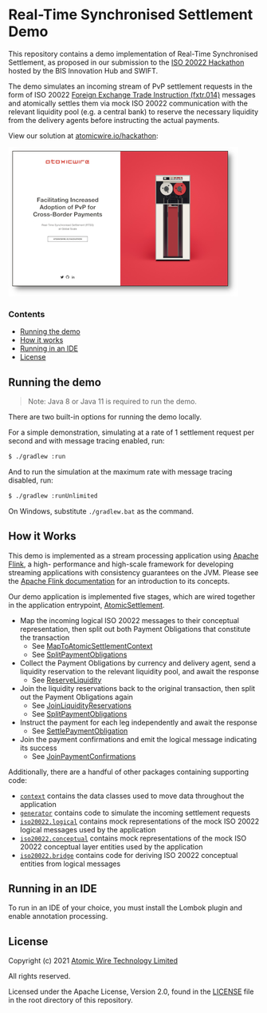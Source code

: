 Real-Time Synchronised Settlement Demo
======================================

This repository contains a demo implementation of Real-Time Synchronised Settlement, as proposed in our submission to
the [ISO 20022 Hackathon](https://iso20022hackathon.hackerearth.com/) hosted by the BIS Innovation Hub and SWIFT.

The demo simulates an incoming stream of PvP settlement requests in the form of ISO 20022 [Foreign Exchange Trade
Instruction (fxtr.014)](https://www.iso20022.org/iso-20022-message-definitions?search=fxtr.014) messages and atomically
settles them via mock ISO 20022 communication with the relevant liquidity pool (e.g. a central bank) to reserve the
necessary liquidity from the delivery agents before instructing the actual payments.

View our solution at [atomicwire.io/hackathon](https://www.atomicwire.io/hackathon):

[![Facilitating Increased Adoption of PvP for Cross-Border Payments](doc/solution-thumbnail.png)](
https://www.atomicwire.io/hackathon)


### Contents

* [Running the demo](#running-the-demo)
* [How it works](#how-it-works)
* [Running in an IDE](#running-in-an-ide)
* [License](#license)


Running the demo
----------------

> Note: Java 8 or Java 11 is required to run the demo.

There are two built-in options for running the demo locally.

For a simple demonstration, simulating at a rate of 1 settlement request per second and with message tracing enabled,
run:

```bash
$ ./gradlew :run
```

And to run the simulation at the maximum rate with message tracing disabled, run:

```bash
$ ./gradlew :runUnlimited
```

On Windows, substitute `./gradlew.bat` as the command.


How it Works
------------

This demo is implemented as a stream processing application using [Apache Flink](https://flink.apache.org/), a high-
performance and high-scale framework for developing streaming applications with consistency guarantees on the JVM.
Please see the [Apache Flink documentation](https://flink.apache.org/flink-architecture.html) for an introduction to
its concepts.

Our demo application is implemented five stages, which are wired together in the application entrypoint,
[AtomicSettlement](src/main/java/io/atomicwire/iso20022hackathon/AtomicSettlement.java).

* Map the incoming logical ISO 20022 messages to their conceptual representation, then split out both Payment
  Obligations that constitute the transaction
  * See [MapToAtomicSettlementContext](src/main/java/io/atomicwire/iso20022hackathon/MapToAtomicSettlementContext.java)
  * See [SplitPaymentObligations](src/main/java/io/atomicwire/iso20022hackathon/SplitPaymentObligations.java)
* Collect the Payment Obligations by currency and delivery agent, send a liquidity reservation to the relevant liquidity pool, and await the response
  * See [ReserveLiquidity](src/main/java/io/atomicwire/iso20022hackathon/ReserveLiquidity.java)
* Join the liquidity reservations back to the original transaction, then split out the Payment Obligations again
  * See [JoinLiquidityReservations](src/main/java/io/atomicwire/iso20022hackathon/JoinLiquidityReservations.java)
  * See [SplitPaymentObligations](src/main/java/io/atomicwire/iso20022hackathon/SplitPaymentObligations.java)
* Instruct the payment for each leg independently and await the response
  * See [SettlePaymentObligation](src/main/java/io/atomicwire/iso20022hackathon/SettlePaymentObligation.java)
* Join the payment confirmations and emit the logical message indicating its success
  * See [JoinPaymentConfirmations](src/main/java/io/atomicwire/iso20022hackathon/JoinPaymentConfirmations.java)

Additionally, there are a handful of other packages containing supporting code:

* [`context`](src/main/java/io/atomicwire/iso20022hackathon/context) contains the data classes used to move data
  throughout the application
* [`generator`](src/main/java/io/atomicwire/iso20022hackathon/generator) contains code to simulate the incoming
  settlement requests
* [`iso20022.logical`](src/main/java/io/atomicwire/iso20022hackathon/iso20022/logical) contains mock representations of
  the mock ISO 20022 logical messages used by the application
* [`iso20022.conceptual`](src/main/java/io/atomicwire/iso20022hackathon/iso20022/conceptual) contains mock
  representations of the mock ISO 20022 conceptual layer entities used by the application
* [`iso20022.bridge`](src/main/java/io/atomicwire/iso20022hackathon/iso20022/bridge) contains code for deriving ISO
  20022 conceptual entities from logical messages


Running in an IDE
-----------------

To run in an IDE of your choice, you must install the Lombok plugin and enable annotation processing.


License
-------

Copyright (c) 2021 [Atomic Wire Technology Limited](https://www.atomicwire.io/)

All rights reserved.

Licensed under the Apache License, Version 2.0, found in the [LICENSE](LICENSE) file in the root directory of this
repository.
